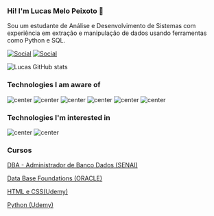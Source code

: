 ### Hi! I'm Lucas Melo Peixoto 🦦

Sou um estudante de Análise e Desenvolvimento de Sistemas com experiência em extração e manipulação de dados usando ferramentas como Python e SQL. 

[![Social](https://img.shields.io/badge/LinkedIn-0077B5?style=for-the-badge&logo=linkedin&logoColor=white)](https://www.linkedin.com/in/lucas-melo-8a0148268/)
[![Social](https://img.shields.io/badge/Instagram-E4405F?style=for-the-badge&logo=instagram&logoColor=white)](https://www.instagram.com/lucasmeelog/)

![Lucas GitHub stats](https://github-readme-stats.vercel.app/api?username=grifths&theme=transparent&show_icons=true)

### Technologies I am aware of

<div style ="display: inline_block"<br/>
 <img alt="center" src="https://img.shields.io/badge/Python-14354C?style=for-the-badge&logo=python&logoColor=white" />
 <img alt="center" src="https://img.shields.io/badge/MySQL-005C84?style=for-the-badge&logo=mysql&logoColor=white" />
 <img alt="center" src="https://img.shields.io/badge/HTML5-E34F26?style=for-the-badge&logo=html5&logoColor=white" />
  <img alt="center" src="https://img.shields.io/badge/CSS-239120?&style=for-the-badge&logo=css3&logoColor=white" />
 <img alt="center" src="https://camo.githubusercontent.com/5e18e9b742657f6921829e31b6ee09d5d345633d8680cf1881f637d8e7bc44f1/68747470733a2f2f696d672e736869656c64732e696f2f62616467652f50616e6461732d3243324437323f7374796c653d666f722d7468652d6261646765266c6f676f3d70616e646173266c6f676f436f6c6f723d7768697465"/>
 <img alt="center" src="https://camo.githubusercontent.com/aa432c16fffc9ab28a42272cc885118912098397bfc210d0de4f0de4999f93c9/68747470733a2f2f696d672e736869656c64732e696f2f62616467652f53656c656e69756d2d3433423032413f7374796c653d666f722d7468652d6261646765266c6f676f3d53656c656e69756d266c6f676f436f6c6f723d7768697465"/>
 </div>

### Technologies I'm interested in

<div style ="display: inline_block"<br/>
<img alt="center" src="https://img.shields.io/badge/Oracle-F80000?style=for-the-badge&logo=oracle&logoColor=black" />
<img alt="center" src="https://camo.githubusercontent.com/53b1030248fd0f64a5b70e56819acd0c8caadcd302335cbf0e4367a6c1603b65/68747470733a2f2f696d672e736869656c64732e696f2f62616467652f506f77657242492d4632433831313f7374796c653d666f722d7468652d6261646765266c6f676f3d506f7765722532304249266c6f676f436f6c6f723d7768697465" />

 </div>
 
 ### Cursos
 
 <div>
  
<a href="https://campinas.sp.senai.br/curso/66551/501/administrador-de-banco-de-dados" rel="nofollow">DBA - Administrador de Banco Dados (SENAI)</a>
  
<a href="https://www.oracle.com" rel="nofollow">Data Base Foundations (ORACLE)</a>
  
<a href="https://www.udemy.com/course/html-essencial-desenvolvimento-front-end/" rel="nofollow">HTML e CSS(Udemy)</a>
 
<a href="https://www.udemy.com/course/python-3-do-zero-ao-avancado/?kw=python&src=sac" rel="nofollow">Python (Udemy)</a>

 
 
 </div>
 

  



